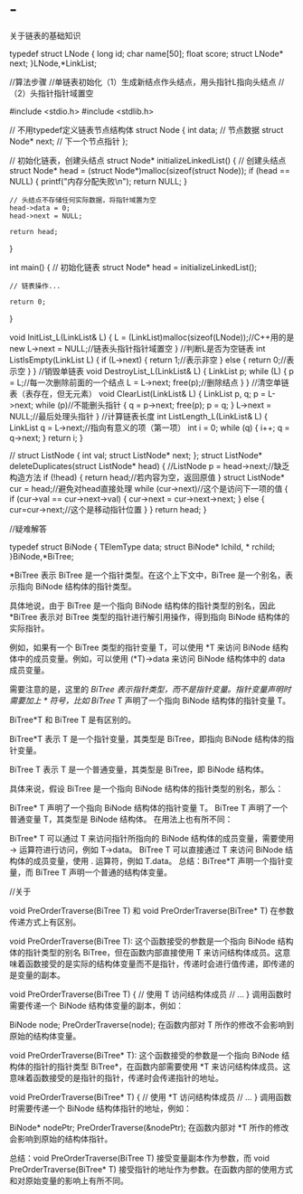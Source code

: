 # -
关于链表的基础知识

typedef struct LNode
{
	long id;
	char name[50];
	float score;
	struct LNode* next;
}LNode,*LinkList;

//算法步骤
//单链表初始化（1）生成新结点作头结点，用头指针L指向头结点 
//（2）头指针指针域置空

#include <stdio.h>
#include <stdlib.h>

// 不用typedef定义链表节点结构体
struct Node {
    int data;           // 节点数据
    struct Node* next;  // 下一个节点指针
};

// 初始化链表，创建头结点
struct Node* initializeLinkedList() {
    // 创建头结点
    struct Node* head = (struct Node*)malloc(sizeof(struct Node));
    if (head == NULL) {
        printf("内存分配失败\n");
        return NULL;
    }
    
    // 头结点不存储任何实际数据，将指针域置为空
    head->data = 0;
    head->next = NULL;

    return head;
}

int main() {
    // 初始化链表
    struct Node* head = initializeLinkedList();
    
    // 链表操作...
    
    return 0;
}


void InitList_L(LinkList& L)
{
	L = (LinkList)malloc(sizeof(LNode));//C++用的是new
	L->next = NULL;//链表头指针指针域置空
}
//判断L是否为空链表
int ListIsEmpty(LinkList L)
{
	if (L->next)
	{
		return 1;//表示非空
	}
	else
	{
		return 0;//表示空
	}
}
//销毁单链表
void DestroyList_L(LinkList& L)
{
	LinkList p;
	while (L)
	{
		p = L;//每一次删除前面的一个结点
		L = L->next;
		free(p);//删除结点
	}
}
//清空单链表（表存在，但无元素）
void ClearList(LinkList& L)
{
	LinkList p, q;
	p = L->next;
	while (p)//不能删头指针
	{
		q = p->next;
		free(p);
		p = q;
	}
	L->next = NULL;//最后处理头指针
}
//计算链表长度
int ListLength_L(LinkList& L)
{
	LinkList q = L->next;//指向有意义的项（第一项）
	int i = 0;
	while (q)
	{
		i++;
		q = q->next;
	}
	return i;
}

//
struct ListNode {
	int val;
	struct ListNode* next;
};
struct ListNode* deleteDuplicates(struct ListNode* head)
{
	//ListNode p = head->next;//缺乏构造方法
	if (!head)
	{
		return head;//若内容为空，返回原值
	}
	struct ListNode* cur = head;//避免对head直接处理
	while (cur->next)//这个是访问下一项的值
	{
		if (cur->val == cur->next->val)
		{
			cur->next = cur->next->next;
		}
		else
		{
			cur=cur->next;//这个是移动指针位置
		}
	}
	return head;
}


//疑难解答

typedef struct BiNode
{
	TElemType data;
	struct BiNode* lchild, * rchild;
}BiNode,*BiTree;

*BiTree 表示 BiTree 是一个指针类型。在这个上下文中，BiTree 是一个别名，表示指向 BiNode 结构体的指针类型。

具体地说，由于 BiTree 是一个指向 BiNode 结构体的指针类型的别名，因此 *BiTree 表示对 BiTree 类型的指针进行解引用操作，得到指向 BiNode 结构体的实际指针。

例如，如果有一个 BiTree 类型的指针变量 T，可以使用 *T 来访问 BiNode 结构体中的成员变量。例如，可以使用 (*T)->data 来访问 BiNode 结构体中的 data 成员变量。

需要注意的是，这里的 *BiTree 表示指针类型，而不是指针变量。指针变量声明时需要加上 * 符号，比如 BiTree* T 声明了一个指向 BiNode 结构体的指针变量 T。

BiTree*T 和 BiTree T 是有区别的。

BiTree*T 表示 T 是一个指针变量，其类型是 BiTree，即指向 BiNode 结构体的指针变量。

BiTree T 表示 T 是一个普通变量，其类型是 BiTree，即 BiNode 结构体。

具体来说，假设 BiTree 是一个指向 BiNode 结构体的指针类型的别名，那么：

BiTree* T 声明了一个指向 BiNode 结构体的指针变量 T。
BiTree T 声明了一个普通变量 T，其类型是 BiNode 结构体。
在用法上也有所不同：

BiTree* T 可以通过 T 来访问指针所指向的 BiNode 结构体的成员变量，需要使用 -> 运算符进行访问，例如 T->data。
BiTree T 可以直接通过 T 来访问 BiNode 结构体的成员变量，使用 . 运算符，例如 T.data。
总结：BiTree*T 声明一个指针变量，而 BiTree T 声明一个普通的结构体变量。

//关于

void PreOrderTraverse(BiTree T) 和 void PreOrderTraverse(BiTree* T) 在参数传递方式上有区别。

void PreOrderTraverse(BiTree T): 这个函数接受的参数是一个指向 BiNode 结构体的指针类型的别名 BiTree，但在函数内部直接使用 T 来访问结构体成员。这意味着函数接受的是实际的结构体变量而不是指针，传递时会进行值传递，即传递的是变量的副本。


void PreOrderTraverse(BiTree T)
{
    // 使用 T 访问结构体成员
    // ...
}
调用函数时需要传递一个 BiNode 结构体变量的副本，例如：


BiNode node;
PreOrderTraverse(node);
在函数内部对 T 所作的修改不会影响到原始的结构体变量。

void PreOrderTraverse(BiTree* T): 这个函数接受的参数是一个指向 BiNode 结构体的指针的指针类型 BiTree*，在函数内部需要使用 *T 来访问结构体成员。这意味着函数接受的是指针的指针，传递时会传递指针的地址。


void PreOrderTraverse(BiTree* T)
{
    // 使用 *T 访问结构体成员
    // ...
}
调用函数时需要传递一个 BiNode 结构体指针的地址，例如：


BiNode* nodePtr;
PreOrderTraverse(&nodePtr);
在函数内部对 *T 所作的修改会影响到原始的结构体指针。

总结：void PreOrderTraverse(BiTree T) 接受变量副本作为参数，而 void PreOrderTraverse(BiTree* T) 接受指针的地址作为参数。在函数内部的使用方式和对原始变量的影响上有所不同。
